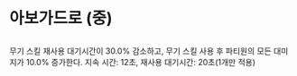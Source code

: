 # 아보가드로 (중)

##

무기 스킬 재사용 대기시간이 30.0% 감소하고, 무기 스킬 사용 후 파티원의 모든 대미지가 10.0% 증가한다. 지속 시간: 12초, 재사용 대기시간: 20초(1개만 적용)

